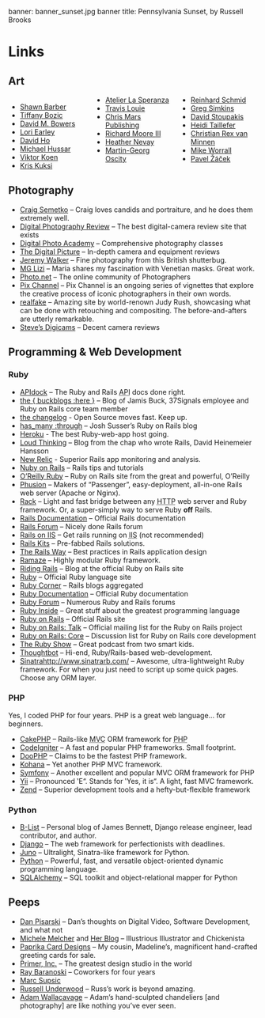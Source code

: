 banner: banner_sunset.jpg
banner title: Pennsylvania Sunset, by Russell Brooks

# Links

## Art

<div style="column-count: 3; -moz-column-count: 3; -webkit-column-count: 3">
  <ul>
    <li><a href="http://www.sdbarber.com">Shawn Barber</a></li>
    <li><a href="http://www.tiffanybozic.net">Tiffany Bozic</a></li>
    <li><a href="http://www.dmbowers.com">David M. Bowers</a></li>
    <li><a href="http://www.loriearley.com">Lori Earley</a></li>
    <li><a href="http://www.davidho.com">David Ho</a></li>
    <li><a href="http://www.michaelhussar.com">Michael Hussar</a></li>
    <li><a href="http://www.viktorkoen.com">Viktor Koen</a></li>
    <li><a href="http://kuksi.com">Kris Kuksi</a></li>
    <li><a href="http://www.lasperanza.com">Atelier La Speranza</a></li>
    <li><a href="http://www.travislouie.com">Travis Louie</a></li>
    <li><a href="http://www.chrismarspublishing.com">Chris Mars Publishing</a></li>
    <li><a href="http://www.rmooresculptures.com">Richard Moore <span class="caps">III</span></a></li>
    <li><a href="http://www.nevayburke.freeserve.co.uk">Heather Nevay</a></li>
    <li><a href="http://www.visionart-malerei.de">Martin-Georg Oscity</a></li>
    <li><a href="http://www.reinhardschmid.de">Reinhard Schmid</a></li>
    <li><a href="http://www.imscared.com">Greg Simkins</a></li>
    <li><a href="http://www.davidstoupakis.com">David Stoupakis</a></li>
    <li><a href="http://www.heiditaillefer.com">Heidi Taillefer</a></li>
    <li><a href="http://www.seevanminnen.com">Christian Rex van Minnen</a></li>
    <li><a href="http://www.mikeworrall.com">Mike Worrall</a></li>
    <li><a href="http://www.pavelzacek.cz">Pavel Žáček</a></li>
  </ul>
</div>

## Photography

* [Craig Semetko](http://craigsemetko.com) &#8211; Craig loves candids and portraiture, and he does them extremely well.
* [Digital Photography Review](http://www.dpreview.com) &#8211; The best digital-camera review site that exists
* [Digital Photo Academy](http://www.digitalphotoacademy.com) &#8211; Comprehensive photography classes
* [The Digital Picture](http://www.the-digital-picture.com/) &#8211; In-depth camera and equipment reviews
* [Jeremy Walker](http://www.jeremywalker.co.uk) &#8211; Fine photography from this British shutterbug.
* [MG Lizi](http://imagepro.photography.com/MariaGraziaLenzini) &#8211; Maria shares my fascination with Venetian masks. Great work.
* [Photo.net](http://photo.net) &#8211; The online community of Photographers
* [Pix Channel](http://www.pixchannel.com) &#8211; Pix Channel is an ongoing series of vignettes that explore the creative process of iconic photographers in their own words.
* [realfake](http://www.real-fake.com) &#8211; Amazing site by world-renown Judy Rush, showcasing what can be done with retouching and compositing. The before-and-afters are utterly remarkable.
* [Steve&#8217;s Digicams](http://www.steves-digicams.com) &#8211; Decent camera reviews

## Programming & Web Development

### Ruby

* [APIdock](http://apidock.com/) – The Ruby and Rails <abbr title="Application Programming Interface">API</abbr> docs done right.
* [the { buckblogs :here }](http://weblog.jamisbuck.org/) – Blog of Jamis Buck, 37Signals employee and Ruby on Rails core team member
* [the changelog](http://thechangelog.com/) - Open Source moves fast. Keep up.
* [has_many :through](http://blog.hasmanythrough.com/) – Josh Susser&#8217;s Ruby on Rails blog
* [Heroku](http://heroku.com/) - The best Ruby-web-app host going.
* [Loud Thinking](http://www.loudthinking.com/) – Blog from the chap who wrote Rails, David Heinemeier Hansson
* [New Relic](http://www.newrelic.com/) - Superior Rails app monitoring and analysis.
* [Nuby on Rails](http://www.nubyonrails.com/) – Rails tips and tutorials
* [O’Reilly Ruby](http://oreillynet.com/ruby/) – Ruby on Rails site from the great and powerful, O&#8217;Reilly
* [Phusion](http://www.phusion.nl/) – Makers of &#8220;Passenger&#8221;, easy-deployment, all-in-one Rails web server (Apache or Nginx).
* [Rack](http://rack.rubyforge.org/) – Light and fast bridge between any <abbr title="Hypertext Transfer Protocol">HTTP</abbr> web server and Ruby framework. Or, a super-simply way to serve Ruby **off** Rails.
* [Rails Documentation](http://api.rubyonrails.com/) – Official Rails documentation
* [Rails Forum](http://www.railsforum.com/) – Nicely done Rails forum
* [Rails on IIS](http://mvolo.com/blogs/serverside/archive/2007/02/18/10-steps-to-get-Ruby-on-Rails-running-on-Windows-with-IIS-FastCGI.aspx) – Get rails running on <abbr title="Internet Information Services">IIS</abbr> (not recommended)
* [Rails Kits](http://railskits.com/) – Pre-fabbed Rails solutions.
* [The Rails Way](http://www.therailsway.com/) – Best practices in Rails application design
* [Ramaze](http://ramaze.net/) – Highly modular Ruby framework.
* [Riding Rails](http://weblog.rubyonrails.org/) – Blog at the official Ruby on Rails site
* [Ruby](http://www.ruby-lang.org/) – Official Ruby language site
* [Ruby Corner](http://www.rubycorner.com/) – Rails blogs aggregated
* [Ruby Documentation](http://www.ruby-doc.org/) – Official Ruby documentation
* [Ruby Forum](http://www.ruby-forum.com/) – Numerous Ruby and Rails forums
* [Ruby Inside](http://www.rubyinside.com/) – Great stuff about the greatest programming language
* [Ruby on Rails](http://www.rubyonrails.com/) – Official Rails site
* [Ruby on Rails: Talk](http://groups.google.com/group/rubyonrails-talk/) – Official mailing list for the Ruby on Rails project
* [Ruby on Rails: Core](http://groups.google.com/group/rubyonrails-core/) – Discussion list for Ruby on Rails core development
* [The Ruby Show](http://5by5.tv/rubyshow) – Great podcast from two smart kids.
* [Thoughtbot](http://thoughtbot.com/) – Hi-end, Ruby/Rails-based web-development.
* [Sinatra]()http://www.sinatrarb.com/ – Awesome, ultra-lightweight Ruby framework. For when you just need to script up some quick pages. Choose any <span class="caps">ORM</span> layer.

### PHP

Yes, I coded PHP for four years.  PHP is a great web language... for beginners.

* [CakePHP](http://cakephp.org/) – Rails-like <abbr title="Model View Controller">MVC</abbr> ORM framework for <abbr title="PHP Hypertext Preprocessor">PHP</abbr>
* [CodeIgniter](http://codeigniter.com/) – A fast and popular PHP frameworks. Small footprint.
* [DooPHP](http://doophp.com/) – Claims to be the fastest PHP framework.
* [Kohana](http://kohanaphp.com/) – Yet another PHP MVC framework.
* [Symfony](http://www.symfony-project.org/) – Another excellent and popular MVC ORM framework for PHP
* [Yii](http://www.yiiframework.com/) – Pronounced &#8219;E&#8220;. Stands for &#8219;Yes, it is&#8220;. A light, fast MVC framework.
* [Zend](http://www.zend.com/) – Superior development tools and a hefty-but-flexible framework

### Python

* [B-List](http://www.b-list.org/) – Personal blog of James Bennett, Django release engineer, lead contributor, and author.
* [Django](http://www.djangoproject.com/) – The web framework for perfectionists with deadlines.
* [Juno](http://brianreily.com/project/juno/) – Ultralight, Sinatra-like framework for Python.
* [Python](http://www.python.org/) – Powerful, fast, and versatile object-oriented dynamic programming language.
* [SQLAlchemy](http://www.sqlalchemy.org/) – <span class="caps">SQL</span> toolkit and object-relational mapper for Python

## Peeps

* [Dan Pisarski](http://www.danpisarski.com/) – Dan’s thoughts on Digital Video, Software Development, and what not
* [Michele Melcher](http://michelemelcher.com/) and [Her Blog](http://melcherillustration.blogspot.com/) – Illustrious Illustrator and Chickenista
* [Paprika Card Designs](http://www.paprikacarddesigns.etsy.com) – My cousin, Madeline&#8217;s, magnificent hand-crafted greeting cards for sale.
* [Primer, Inc.](http://www.primerinc.com/) – The greatest design studio in the world
* [Ray Baranoski](http://www.baranoski.com/) – Coworkers for four years
* [Marc Supsic](http://www.marcsupsic.com/)
* [Russell Underwood](http://www.russellunderwood.com/) – Russ&#8217;s work is beyond amazing.
* [Adam Wallacavage](http://www.adamwallacavage.com/) – Adam&#8217;s hand-sculpted chandeliers [and photography] are like nothing you&#8217;ve ever seen.
